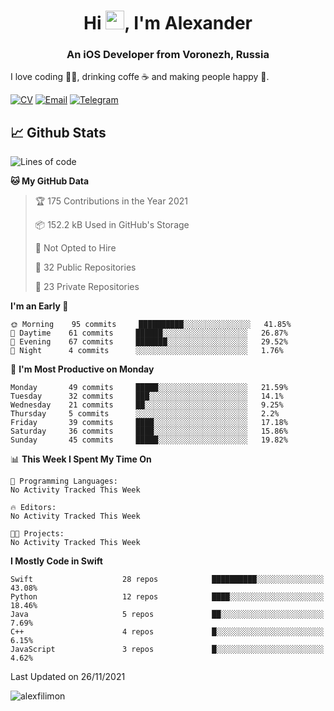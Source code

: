 <h1 align="center">Hi <img src="https://raw.githubusercontent.com/MartinHeinz/MartinHeinz/master/wave.gif" width="30px">, I'm Alexander</h1>
<h3 align="center">An iOS Developer from Voronezh, Russia</h3>

I love coding 👨‍💻, drinking coffe ☕️ and making people happy 🎊.

[![CV](https://img.shields.io/badge/CV-Александр%20Филимонов-14b420)](http://alexfilimon.github.io/)
[![Email](https://img.shields.io/badge/Email-as.filimonov@mail.ru-f39f37)](mailto:as.filimonov@mail.ru)
[![Telegram](https://img.shields.io/badge/Telegram-alexfilimon-1686b1)](https://t.me/alexfilimon)

## 📈 Github Stats

<!--START_SECTION:waka-->
![Lines of code](https://img.shields.io/badge/From%20Hello%20World%20I%27ve%20Written-394338%20lines%20of%20code-blue)

**🐱 My GitHub Data** 

> 🏆 175 Contributions in the Year 2021
 > 
> 📦 152.2 kB Used in GitHub's Storage 
 > 
> 🚫 Not Opted to Hire
 > 
> 📜 32 Public Repositories 
 > 
> 🔑 23 Private Repositories  
 > 
**I'm an Early 🐤** 

```text
🌞 Morning    95 commits     ██████████░░░░░░░░░░░░░░░   41.85% 
🌆 Daytime    61 commits     ██████░░░░░░░░░░░░░░░░░░░   26.87% 
🌃 Evening    67 commits     ███████░░░░░░░░░░░░░░░░░░   29.52% 
🌙 Night      4 commits      ░░░░░░░░░░░░░░░░░░░░░░░░░   1.76%

```
📅 **I'm Most Productive on Monday** 

```text
Monday       49 commits     █████░░░░░░░░░░░░░░░░░░░░   21.59% 
Tuesday      32 commits     ███░░░░░░░░░░░░░░░░░░░░░░   14.1% 
Wednesday    21 commits     ██░░░░░░░░░░░░░░░░░░░░░░░   9.25% 
Thursday     5 commits      ░░░░░░░░░░░░░░░░░░░░░░░░░   2.2% 
Friday       39 commits     ████░░░░░░░░░░░░░░░░░░░░░   17.18% 
Saturday     36 commits     ████░░░░░░░░░░░░░░░░░░░░░   15.86% 
Sunday       45 commits     █████░░░░░░░░░░░░░░░░░░░░   19.82%

```


📊 **This Week I Spent My Time On** 

```text
💬 Programming Languages: 
No Activity Tracked This Week

🔥 Editors: 
No Activity Tracked This Week

🐱‍💻 Projects: 
No Activity Tracked This Week

```

**I Mostly Code in Swift** 

```text
Swift                    28 repos            ██████████░░░░░░░░░░░░░░░   43.08% 
Python                   12 repos            ████░░░░░░░░░░░░░░░░░░░░░   18.46% 
Java                     5 repos             ██░░░░░░░░░░░░░░░░░░░░░░░   7.69% 
C++                      4 repos             █░░░░░░░░░░░░░░░░░░░░░░░░   6.15% 
JavaScript               3 repos             █░░░░░░░░░░░░░░░░░░░░░░░░   4.62%

```



 Last Updated on 26/11/2021
<!--END_SECTION:waka-->

<img align="center" src="https://github-readme-stats.vercel.app/api?username=alexfilimon&show_icons=true" alt="alexfilimon" />
